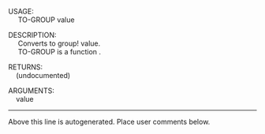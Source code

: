 USAGE:  
&nbsp;&nbsp;&nbsp;&nbsp;&nbsp;TO-GROUP&nbsp;value&nbsp;  
  
DESCRIPTION:  
&nbsp;&nbsp;&nbsp;&nbsp;&nbsp;Converts&nbsp;to&nbsp;group!&nbsp;value.  
&nbsp;&nbsp;&nbsp;&nbsp;&nbsp;TO-GROUP&nbsp;is&nbsp;a&nbsp;function&nbsp;.  
  
RETURNS:  
&nbsp;&nbsp;&nbsp;&nbsp;(undocumented)  
  
ARGUMENTS:  
&nbsp;&nbsp;&nbsp;&nbsp;value  
___
Above this line is autogenerated. Place user comments below.